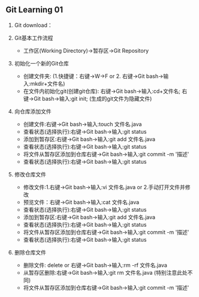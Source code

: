 ## Git Learning 01
1. Git download：

2. Git基本工作流程
    - 工作区(Working Directory)->暂存区->Git Repository
    
3. 初始化一个新的Git仓库
    - 创建文件夹: (1.快捷键：右键->W->F or 2. 右键->Git bash->输入:mkdir+文件名)
    - 在文件内初始化git(创建git仓库): 右键->Git bash->输入:cd+文件名; 右键->Git bash->输入:git init; (生成的git文件为隐藏文件)

4. 向仓库添加文件
    - 创建文件:右键->Git bash->输入:touch 文件名.java
    - 查看状态(选择执行):右键->Git bash->输入:git status
    - 添加到暂存区:右键->Git bash->输入:git add 文件名.java
    - 查看状态(选择执行):右键->Git bash->输入:git status
    - 将文件从暂存区添加到仓库右键->Git bash->输入:git commit -m '描述'
    - 查看状态(选择执行):右键->Git bash->输入:git status
    

5. 修改仓库文件
    - 修改文件:1.右键->Git bash->输入:vi 文件名.java or 2.手动打开文件并修改
    - 预览文件：右键->Git bash->输入:cat 文件名.java
    - 查看状态(选择执行):右键->Git bash->输入:git status
    - 添加到暂存区:右键->Git bash->输入:git add 文件名.java
    - 查看状态(选择执行):右键->Git bash->输入:git status
    - 将文件从暂存区添加到仓库右键->Git bash->输入:git commit -m '描述'
    - 查看状态(选择执行):右键->Git bash->输入:git status
    

5. 删除仓库文件
    - 删除文件: delete or 右键->Git bash->输入:rm -rf 文件名.java
    - 从暂存区删除:右键->Git bash->输入:git rm 文件名.java  (特别注意此处不同)
    - 将文件从暂存区添加到仓库右键->Git bash->输入:git commit -m '描述'
    
